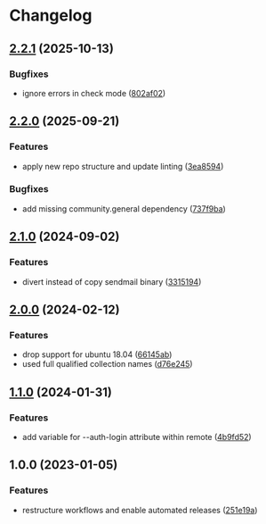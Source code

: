 # Changelog

## [2.2.1](https://github.com/rolehippie/nullmailer/compare/v2.2.0...v2.2.1) (2025-10-13)


### Bugfixes

* ignore errors in check mode ([802af02](https://github.com/rolehippie/nullmailer/commit/802af021bcb6df3ec2ad2859c121df12c541465a))

## [2.2.0](https://github.com/rolehippie/nullmailer/compare/v2.1.0...v2.2.0) (2025-09-21)


### Features

* apply new repo structure and update linting ([3ea8594](https://github.com/rolehippie/nullmailer/commit/3ea8594f48541aaa5933f52b01ccf254cfcfbf6c))


### Bugfixes

* add missing community.general dependency ([737f9ba](https://github.com/rolehippie/nullmailer/commit/737f9bad240b61f9fbfc5b0c06d7d66f62d5aaa1))

## [2.1.0](https://github.com/rolehippie/nullmailer/compare/v2.0.0...v2.1.0) (2024-09-02)


### Features

* divert instead of copy sendmail binary ([3315194](https://github.com/rolehippie/nullmailer/commit/3315194a865fd8604b3ce1d43ccbfce6ff46bbb2))

## [2.0.0](https://github.com/rolehippie/nullmailer/compare/v1.1.0...v2.0.0) (2024-02-12)


### Features

* drop support for ubuntu 18.04 ([66145ab](https://github.com/rolehippie/nullmailer/commit/66145ab03a8d0082e4a16f23d31ef513ed74b311))
* used full qualified collection names ([d76e245](https://github.com/rolehippie/nullmailer/commit/d76e2451ec7c87a952d333483376cd29f622ef9c))

## [1.1.0](https://github.com/rolehippie/nullmailer/compare/v1.0.0...v1.1.0) (2024-01-31)


### Features

* add variable for --auth-login attribute within remote ([4b9fd52](https://github.com/rolehippie/nullmailer/commit/4b9fd528837cd6bf54fecfaf5d3e64c834373674))

## 1.0.0 (2023-01-05)


### Features

* restructure workflows and enable automated releases ([251e19a](https://github.com/rolehippie/nullmailer/commit/251e19a14f6c4d217daacdc1da73e4c2d378413f))

